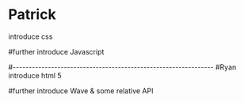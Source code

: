 # Patrick
introduce css

#further
introduce Javascript

#---------------------------------------------------------------
#Ryan
introduce html 5

#further
introduce Wave & some relative API

